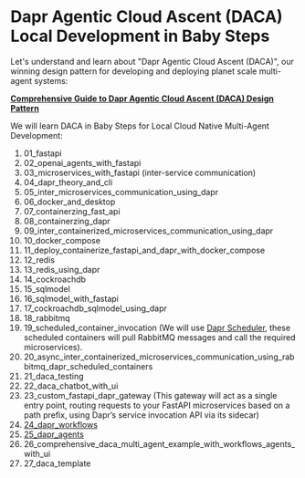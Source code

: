 #  Dapr Agentic Cloud Ascent (DACA) Local Development in Baby Steps

Let's understand and learn about "Dapr Agentic Cloud Ascent (DACA)", our winning design pattern for developing and deploying planet scale multi-agent systems:

**[Comprehensive Guide to Dapr Agentic Cloud Ascent (DACA) Design Pattern](https://github.com/panaversity/learn-agentic-ai/blob/main/comprehensive_guide_daca.md)**

We will learn DACA in Baby Steps for Local Cloud Native Multi-Agent Development:

1. 01_fastapi
2. 02_openai_agents_with_fastapi
3. 03_microservices_with_fastapi (inter-service communication)
4. 04_dapr_theory_and_cli
5. 05_inter_microservices_communication_using_dapr
6. 06_docker_and_desktop
7. 07_containerzing_fast_api
8. 08_containerzing_dapr
9. 09_inter_containerized_microservices_communication_using_dapr
10. 10_docker_compose
11. 11_deploy_containerize_fastapi_and_dapr_with_docker_compose
12. 12_redis
13. 13_redis_using_dapr
14. 14_cockroachdb
15. 15_sqlmodel
16. 16_sqlmodel_with_fastapi
17. 17_cockroachdb_sqlmodel_using_dapr
18. 18_rabbitmq
19. 19_scheduled_container_invocation (We will use [Dapr Scheduler](https://docs.dapr.io/concepts/dapr-services/scheduler/), these scheduled containers will pull RabbitMQ messages and call the required microservices). 
20. 20_async_inter_containerized_microservices_communication_using_rabbitmq_dapr_scheduled_containers
21. 21_daca_testing
22. 22_daca_chatbot_with_ui
23. 23_custom_fastapi_dapr_gateway (This gateway will act as a single entry point, routing requests to your FastAPI microservices based on a path prefix, using Dapr’s service invocation API via its sidecar)
24. [24_dapr_workflows](https://docs.dapr.io/developing-applications/building-blocks/workflow/workflow-overview/)
25. [25_dapr_agents](https://dapr.github.io/dapr-agents/)
26. 26_comprehensive_daca_multi_agent_example_with_workflows_agents_with_ui
27. 27_daca_template